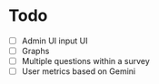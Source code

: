 # Todo
- [ ] Admin UI input UI
- [ ] Graphs
- [ ] Multiple questions within a survey
- [ ] User metrics based on Gemini
